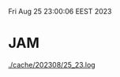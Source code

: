 Fri Aug 25 23:00:06 EEST 2023
# JAM
<a href='./cache/202308/25_23.log'>./cache/202308/25_23.log</a>
